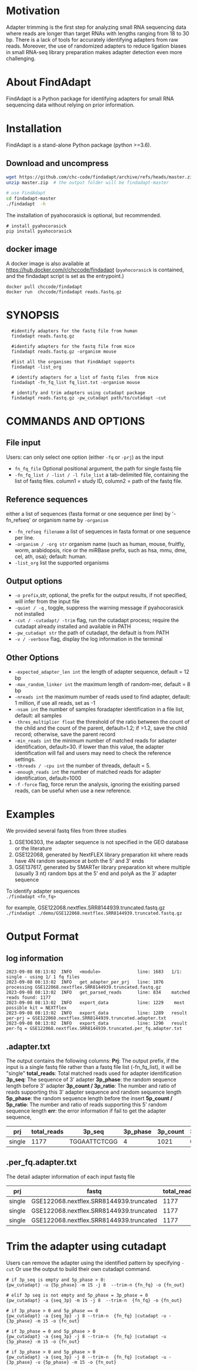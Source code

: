 # Motivation   
Adapter trimming is the first step for analyzing small RNA sequencing data where reads are longer than target RNAs with lengths ranging from 18 to 30 bp. There is a lack of tools for accurately identifying adapters from raw reads. Moreover, the use of randomized adapters to reduce ligation biases in small RNA-seq library preparation makes adapter detection even more challenging. 
   
# About FindAdapt   
FindAdapt is a Python package for identifying adapters for small RNA sequencing data without relying on prior information.   

# Installation
FindAdapt is a stand-alone Python package (python >=3.6).

## Download and uncompress
```bash
wget https://github.com/chc-code/findadapt/archive/refs/heads/master.zip
unzip master.zip  # the output folder will be findadapt-master

# use FindAdapt
cd findadapt-master
./findadapt  -h
```

The installation of pyahocorasick is optional, but recommended. 
```
# install pyahocorasick
pip install pyahocorasick
```

## docker image
A docker image is also available at https://hub.docker.com/r/chccode/findadapt
(`pyahocorasick` is contained, and the findadapt script is set as the entrypoint.)

```
docker pull chccode/findadapt
docker run  chccode/findadapt reads.fastq.gz  
```

 
# SYNOPSIS   
      #identify adapters for the fastq file from human
      findadapt reads.fastq.gz
     
      #identify adapters for the fastq file from mice
      findadapt reads.fastq.gz -organism mouse
      
      #list all the organisms that FindAdapt supports
      findadapt -list_org
      
      # identify adapters for a list of fastq files  from mice 
      findadapt -fn_fq_list fq_list.txt -organism mouse

      # identify and trim adapters using cutadapt package 
      findadapt reads.fastq.gz -pw_cutadapt path/to/cutadapt -cut  


# COMMANDS AND OPTIONS  

## File input
Users: can only select one option (either `-fq` or `-prj`) as the input

- `fn_fq_file`   Optional positional argument,  the path for single fastq file   
- `-fn_fq_list / -list / -l file_list`   a tab-delimited file, containing the list of fastq files. column1 = study ID, column2 = path of the fastq file. 

## Reference sequences
either a list of sequences (fasta format or one sequence per line) by '-fn_refseq' or organism name by `-organism`
- `-fn_refseq filename`   a list of sequences in fasta format or one sequence per line.   
- `-organism / -org str`   organism name (such as human, mouse, fruitfly, worm, arabidopsis, rice or the miRBase prefix, such as hsa, mmu, dme, cel, ath, osa);  default: human. 
- `-list_org`  list the supported organisms 


## Output options   
- `-o prefix`,str, optional, the prefix for the output results, if not specified, will infer from the input file
- `-quiet / -q` , toggle, suppress the warning message if pyahocorasick not installed 
- `-cut / -cutadapt/ -trim`  flag,  run the cutadapt process; require the cutadapt already installed and available in PATH   
- `-pw_cutadapt str`  the path of cutadapt, the default is from PATH   
- `-v / -verbose` flag, display the log information in the terminal   
   
   
## Other Options
- `-expected_adapter_len int`  the length of adapter sequence, default = 12 bp   
- `-max_random_linker int`   the maximum length of random-mer, default = 8 bp
- `-nreads int`  the maximum number of reads used to find adapter, default: 1 million, if use all reads, set as -1
- `-nsam int`  the number of samples foradapter identification in a file list,  default: all samples
- `-thres_multiplier float`    the threshold of the ratio between the count of the child and the count of the parent, default=1.2; if >1.2, save the child record; otherwise, save the parent record
- `-min_reads int`  the minimum number of matched reads for adapter identification, default=30. if lower than this value, the adapter identification will fail and users may need to check the reference settings.   
- `-threads / -cpu int` the number of threads, default = 5. 
- `-enough_reads int` the number of matched reads for adapter identification, default=1000   
- `-f`  `-force`  flag, force rerun the analysis, ignoring the exisiting parsed reads,  can be useful when use a new reference.   


# Examples   
   
We provided several fastq files from three studies   
1. GSE106303, the adapter sequence is not specified in the GEO database or the literature  
2. GSE122068, generated by NextFLEX library preparation kit where reads  have 4N random sequence at both the 5' and 3' ends 
3. GSE137617, generated by SMARTer library preparation kit where multiple (usually 3 nt) random bps at the 5' end and polyA as the 3' adapter sequence
   
To identify adapter sequences  
`./findadapt <fn_fq>`   
   
 for example, GSE122068.nextflex.SRR8144939.truncated.fastq.gz   
 `./findadapt ./demo/GSE122068.nextflex.SRR8144939.truncated.fastq.gz`   

 # Output Format
 ## log information
 ```
 2023-09-08 08:13:02  INFO   <module>              line: 1683   1/1: single - using 1/ 1 fq files
2023-09-08 08:13:02  INFO   get_adapter_per_prj   line: 1076   	processing GSE122068.nextflex.SRR8144939.truncated.fastq.gz
2023-09-08 08:13:02  INFO   get_parsed_reads      line: 834    matched reads found: 1177
2023-09-08 08:13:02  INFO   export_data           line: 1229   	most possible kit = NEXTflex
2023-09-08 08:13:02  INFO   export_data           line: 1289   result per-prj = GSE122068.nextflex.SRR8144939.truncated.adapter.txt
2023-09-08 08:13:02  INFO   export_data           line: 1290   result per-fq = GSE122068.nextflex.SRR8144939.truncated.per_fq.adapter.txt
```
## .adapter.txt
The output contains the following columns:
**Prj**: The output prefix, if the input is a single fastq file rather than a fastq file list (-fn_fq_list), it will be "single"
**total_reads**: Total matched reads used for adapter identification
**3p_seq**:  The sequence of 3' adapter
**3p_phase**: the random sequence length before 3' adapter
**3p_count / 3p_ratio**: The number and ratio of reads supporting this 3' adapter sequence and random sequence length
**5p_phase**:  the random sequence length before the insert
**5p_count / 5p_ratio**:  The number and ratio of reads supporting this 5' random sequence length 
**err**:  the error information if fail to get the adapter sequence, 

| prj    | total_reads | 3p_seq       | 3p_phase | 3p_count | 3p_ratio | 5p_phase | 5p_count | 5p_ratio | err |
|--------|-------------|--------------|----------|----------|----------|----------|----------|----------|-----|
| single | 1177        | TGGAATTCTCGG | 4        | 1021     | 0.8667   | 4        | 1143     | 0.9711   |


## .per_fq.adapter.txt
The detail adapter information of each input fastq file

| prj    | fastq                                   | total_reads | side | sn | seq          | phase | count | ratio  |
|--------|-----------------------------------------|-------------|------|----|--------------|-------|-------|--------|
| single | GSE122068.nextflex.SRR8144939.truncated | 1177        | 3p   | 1  | TGGAATTCTCGG | 4     | 1021  | 0.8675 |
| single | GSE122068.nextflex.SRR8144939.truncated | 1177        | 3p   | 2  | CTGGAATTCTCG | 3     | 633   | 0.5378 |
| single | GSE122068.nextflex.SRR8144939.truncated | 1177        | 5p   | 1  |              | 4     | 1143  | 0.9711 |


# Trim the adapter using cutadapt
Users can remove the adapter using the identified pattern by specifying `-cut` 
Or use the output to build their own cutadapt command.

```
# if 3p_seq is empty and 5p_phase > 0:
{pw_cutadapt} -u {5p_phase} -m 15 -j 8  --trim-n {fn_fq} -o {fn_out}

# elif 3p seq is not empty and 5p_phase = 3p_phase = 0
{pw_cutadapt} -a {seq_3p} -m 15 -j 8  --trim-n  {fn_fq} -o {fn_out}

# if 3p_phase > 0 and 5p_phase == 0
{pw_cutadapt} -a {seq_3p} -j 8 --trim-n  {fn_fq} |cutadapt -u -{3p_phase} -m 15 -o {fn_out}

# if 3p_phase = 0 and 5p_phase > 0
{pw_cutadapt} -a {seq_3p} -j 8 --trim-n  {fn_fq} |cutadapt -u {5p_phase} -m 15 -o {fn_out}

# if 3p_phase > 0 and 5p_phase > 0
{pw_cutadapt} -a {seq_3p} -j 8 --trim-n  {fn_fq} |cutadapt -u -{3p_phase} -u {5p_phase} -m 15 -o {fn_out}
```





